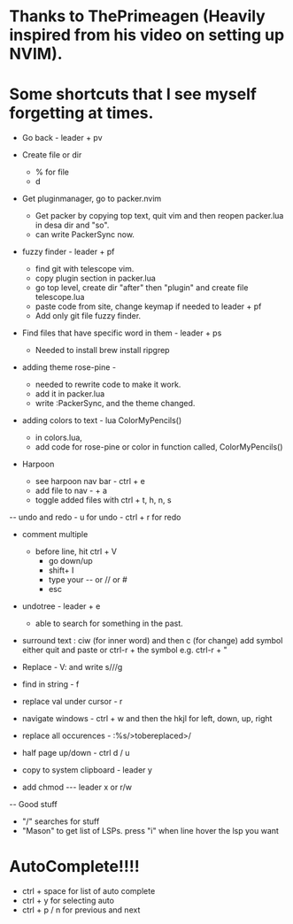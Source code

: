 # Thanks to ThePrimeagen (Heavily inspired from his video on setting up NVIM). 

# Some shortcuts that I see myself forgetting at times.
- Go back - leader + pv

- Create file or dir
    - % for file
    - d 

- Get pluginmanager, go to packer.nvim
    - Get packer by copying top text, quit vim and then reopen packer.lua in desa dir and "so".
    - can write PackerSync now.

- fuzzy finder - leader + pf
    - find git with telescope vim.
    - copy plugin section in packer.lua
    - go top level, create dir "after" then "plugin" and create file telescope.lua
    - paste code from site, change keymap if needed to  leader + pf
    - Add only git file fuzzy finder.

- Find files that have specific word in them - leader + ps
    - Needed to install brew install ripgrep


- adding theme rose-pine -
    - needed to rewrite code to make it work.
    - add it in packer.lua
    - write :PackerSync, and the theme changed.


- adding colors to text - lua ColorMyPencils()
    - in colors.lua,
    - add code for rose-pine or color in function called, ColorMyPencils()

- Harpoon
    - see harpoon nav bar - ctrl + e
    - add file to nav - <leader> + a
    - toggle added files with ctrl + t, h, n, s


-- undo and redo
    - u for undo
    - ctrl + r for redo

- comment multiple 
    - before line, hit ctrl + V
        - go down/up 
        - shift+ I 
        - type your -- or // or # 
        - esc

- undotree -  leader + e
    - able to search for something in the past.

- surround text : ciw (for inner word) and then c (for change) add symbol
    either quit and paste or ctrl-r + the symbol e.g. ctrl-r + "
- Replace - V: and write s/<to be replaced>/<replace value>/g
- find in string - f <looking for val>
- replace val under cursor - r<replace new value>
- navigate windows - ctrl + w and then the hkjl for left, down, up, right
- replace all occurences - :%s/>tobereplaced>/<replacevalue>
- half page up/down - ctrl d / u
- copy to system clipboard - leader y
- add chmod --- leader x or r/w

-- Good stuff
- "/" searches for stuff
- "Mason" to get list of LSPs. press "i" when line hover the lsp you want

# AutoComplete!!!!
- ctrl + space for list of auto complete
- ctrl + y for selecting auto
- ctrl + p / n for previous and next


